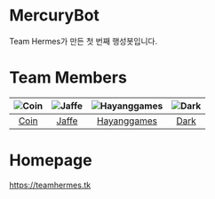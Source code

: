 # MercuryBot
  Team Hermes가 만든 첫 번째 행성봇입니다.
  
# Team Members
| ![Coin][Coin-img] | ![Jaffe][Jaffe-img] | ![Hayanggames][Hayanggames-img] | ![Dark][Dark-img] |
| :---------------: | :-----------------: | :-----------------------------: | :---------------: |
| [Coin][Coin]      | [Jaffe][Jaffe]      | [Hayanggames][Hayanggames]      | [Dark][Dark]      |

# Homepage
<https://teamhermes.tk>

[Coin-img]: https://avatars1.githubusercontent.com/u/47521176?s=96&v=4
[Jaffe-img]: https://avatars3.githubusercontent.com/u/49097133?s=96&v=4
[Hayanggames-img]: https://avatars2.githubusercontent.com/u/45326612?s=96&v=4
[Dark-img]: https://avatars3.githubusercontent.com/u/27040628?s=96&v=4

[Coin]: https://github.com/COIN-KR
[Jaffe]: https://github.com/gojuwon1031
[Hayanggames]: https://github.com/hayanggames
[Dark]: https://github.com/EntryDark
